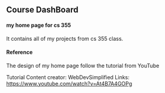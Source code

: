## Course DashBoard

#### my home page for cs 355
It contains all of my projects from cs 355 class.


#### Reference
The design of my home page follow the tutorial from YouTube

Tutorial Content creator: WebDevSimplified
Links: https://www.youtube.com/watch?v=At4B7A4GOPg

